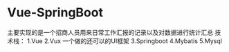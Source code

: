 # Vue-SpringBoot
主要实现的是一个招商人员用来日常工作汇报的记录以及对数据进行统计汇总
技术栈：
1.Vue
2.Vux 一个做的还可以的UI框架
3.Springboot
4.Mybatis
5.Mysql 

